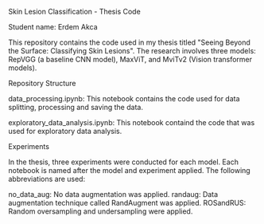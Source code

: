 Skin Lesion Classification - Thesis Code

Student name: Erdem Akca

This repository contains the code used in my thesis titled "Seeing Beyond the Surface: Classifying Skin Lesions". The research involves three models: RepVGG (a baseline CNN model), MaxViT, and MviTv2 (Vision transformer models).

Repository Structure

data_processing.ipynb: This notebook contains the code used for data splitting, processing and saving the data.

exploratory_data_analysis.ipynb: This notebook containd the code that was used for exploratory data analysis.

Experiments

In the thesis, three experiments were conducted for each model. Each notebook is named after the model and experiment applied. The following abbreviations are used:

no_data_aug: No data augmentation was applied.
randaug: Data augmentation technique called RandAugment was applied.
ROSandRUS: Random oversampling and undersampling were applied.


